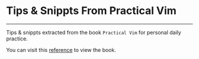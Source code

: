 # Tips & Snippts From Practical Vim

---

Tips & snippts extracted from the book `Practical Vim` for personal daily practice.

You can visit this [reference](https://book.douban.com/subject/25869486/) to view the book.
